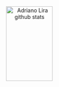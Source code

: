 <div align="center">  
  <img width="49%" height="195px" src="https://github-readme-stats.dev-adriano-lira.vercel.app/api?username=dev-adriano-lira&show_icons=true&count_private=true&hide_border=true&title_color=00bfbf&icon_color=00bfbf&text_color=c9d1d9&bg_color=0d1117" alt="Adriano Lira github stats" /> 
 
</div>
